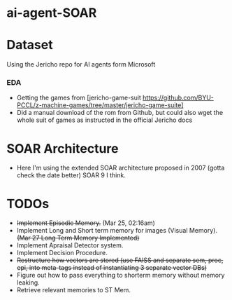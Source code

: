# ai-agent-SOAR

# Dataset
Using the Jericho repo for AI agents form Microsoft
### EDA
- Getting the games from [jericho-game-suit https://github.com/BYU-PCCL/z-machine-games/tree/master/jericho-game-suite]
- Did a manual download of the rom from Github, but could also wget the whole suit of games as instructed in the official Jericho docs

# SOAR Architecture
- Here I'm using the extended SOAR architecture proposed in 2007 (gotta check the date better) SOAR 9 I think.

# TODOs
- ~~Implement Episodic Memory.~~ (Mar 25, 02:16am)
- Implement Long and Short term memory for images (Visual Memory).~~(Mar 27 Long Term Memory Implemented)~~
- Implement Apraisal Detector system.
- Implement Decision Procedure.
- ~~Restructure how vectors are stored (use FAISS and separate sem, proc, epi, into meta-tags instead of instantiating 3 separate vector DBs)~~
- Figure out how to pass everything to shorterm memory without memory leaking.
- Retrieve relevant memories to ST Mem.
